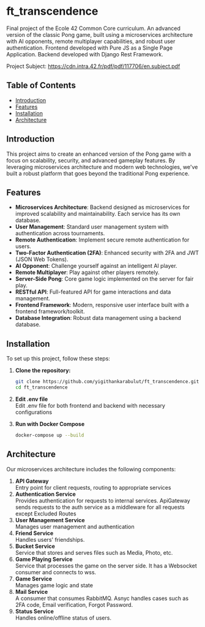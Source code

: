 # ft_transcendence

Final project of the Ecole 42 Common Core curriculum. An advanced version of the classic Pong game, built using a microservices architecture with AI opponents, remote multiplayer capabilities, and robust user authentication. Frontend developed with Pure JS as a Single Page Application. Backend developed with Django Rest Framework.

Project Subject: https://cdn.intra.42.fr/pdf/pdf/117706/en.subject.pdf

## Table of Contents
- [Introduction](#introduction)
- [Features](#features)
- [Installation](#installation)
- [Architecture](#architecture)

## Introduction
This project aims to create an enhanced version of the Pong game with a focus on scalability, security, and advanced gameplay features. By leveraging microservices architecture and modern web technologies, we've built a robust platform that goes beyond the traditional Pong experience.

## Features
- **Microservices Architecture**: Backend designed as microservices for improved scalability and maintainability. Each service has its own database.
- **User Management**: Standard user management system with authentication across tournaments.
- **Remote Authentication**: Implement secure remote authentication for users.
- **Two-Factor Authentication (2FA)**: Enhanced security with 2FA and JWT (JSON Web Tokens).
- **AI Opponent**: Challenge yourself against an intelligent AI player.
- **Remote Multiplayer**: Play against other players remotely.
- **Server-Side Pong**: Core game logic implemented on the server for fair play.
- **RESTful API**: Full-featured API for game interactions and data management.
- **Frontend Framework**: Modern, responsive user interface built with a frontend framework/toolkit.
- **Database Integration**: Robust data management using a backend database.

## Installation
To set up this project, follow these steps:

1. **Clone the repository:**
   ```sh
   git clone https://github.com/yigithankarabulut/ft_transcendence.git
   cd ft_transcendence
   ```

2. **Edit .env file**\
  Edit .env file for both frontend and backend with necessary configurations

4. **Run with Docker Compose**
   ```sh
   docker-compose up --build
   ```

## Architecture
Our microservices architecture includes the following components:

1. **API Gateway**\
  Entry point for client requests, routing to appropriate services
2. **Authentication Service**\
  Provides authentication for requests to internal services. ApiGateway sends requests to the auth service as a middleware for all requests except Excluded Routes
3. **User Management Service**\
  Manages user management and authentication
4. **Friend Service**\
  Handles users' friendships.
5. **Bucket Service**\
  Service that stores and serves files such as Media, Photo, etc.
6. **Game Playing Service**\
  Service that processes the game on the server side. It has a Websocket consumer and connects to wss.
7. **Game Service**\
  Manages game logic and state
8. **Mail Service**\
  A consumer that consumes RabbitMQ. Asnyc handles cases such as 2FA code, Email verification, Forgot Password.
9. **Status Service**\
  Handles online/offline status of users.
